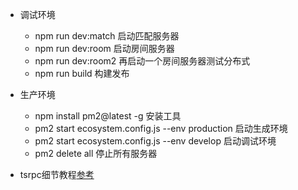 - 调试环境
    - npm run dev:match 启动匹配服务器
    - npm run dev:room 启动房间服务器
    - npm run dev:room2 再启动一个房间服务器测试分布式
    - npm run build 构建发布
- 生产环境
    - npm install pm2@latest -g 安装工具
    - pm2 start ecosystem.config.js --env production 启动生成环境
    - pm2 start ecosystem.config.js --env develop 启动调试环境
    - pm2 delete all 停止所有服务器

- tsrpc细节教程[参考](https://tsrpc.cn/) 
